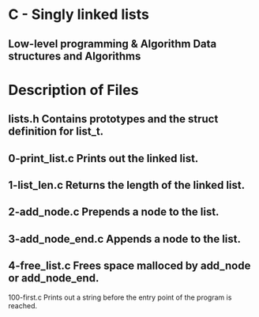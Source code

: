 # C - Singly linked lists
##  Low-level programming & Algorithm  Data structures and Algorithms 


# Description of Files

lists.h
Contains prototypes and the struct definition for list_t.
------------------------------------------------------------------
0-print_list.c
Prints out the linked list.
------------------------------------------------------------------
1-list_len.c
Returns the length of the linked list.
------------------------------------------------------------------
2-add_node.c
Prepends a node to the list.
------------------------------------------------------------------
3-add_node_end.c
Appends a node to the list.
------------------------------------------------------------------
4-free_list.c
Frees space malloced by add_node or add_node_end.
------------------------------------------------------------------
100-first.c
Prints out a string before the entry point of the program is reached.